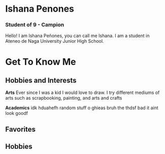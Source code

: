 # Ishana Penones
### Student of 9 - Campion
Hello! I am Ishana Peñones, you can call me Ishana. I am a student in Ateneo de Naga University Junior High School. 

# Get To Know Me
## Hobbies and Interests
**Arts**
  Ever since I was a kid I would love to draw. I try different mediums of arts 
  such as scrapbooking, painting, and arts and crafts
  
**Academics**
  idk hduahefh random stuff o ghieas bruh the thdsf 
  bad it aint look goodf

## Favorites


## Hobbies
